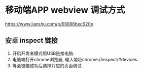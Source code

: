 # 移动端APP webview 调试方式

https://www.jianshu.com/p/66896bec620e



## 安卓 inspect 链接

1. 开启开发者模式用USB链接电脑. 
2. 电脑端打开chrome浏览器, 输入地址chrome://inspect/#devices. 
3. 等会链接成功后选择对应的页面调试.

